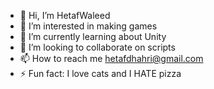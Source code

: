 - 👋 Hi, I’m HetafWaleed
- 👀 I’m interested in making games
- 🌱 I’m currently learning about Unity
- 💞️ I’m looking to collaborate on scripts
- 📫 How to reach me hetafdhahri@gmail.com
- ⚡ Fun fact: I love cats and I HATE pizza
